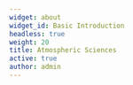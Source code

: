 ```yaml
---
widget: about
widget_id: Basic Introduction
headless: true
weight: 20
title: Atmospheric Sciences
active: true
author: admin
---
```

